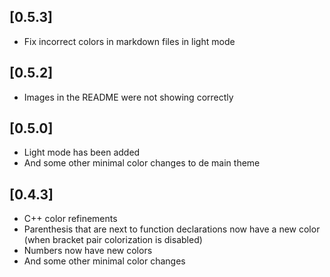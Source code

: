 ## [0.5.3]
- Fix incorrect colors in markdown files in light mode

## [0.5.2]
- Images in the README were not showing correctly

## [0.5.0]
- Light mode has been added
- And some other minimal color changes to de main theme

## [0.4.3]
- C++ color refinements
- Parenthesis that are next to function declarations now have a new color (when bracket pair colorization is disabled)
- Numbers now have new colors
- And some other minimal color changes